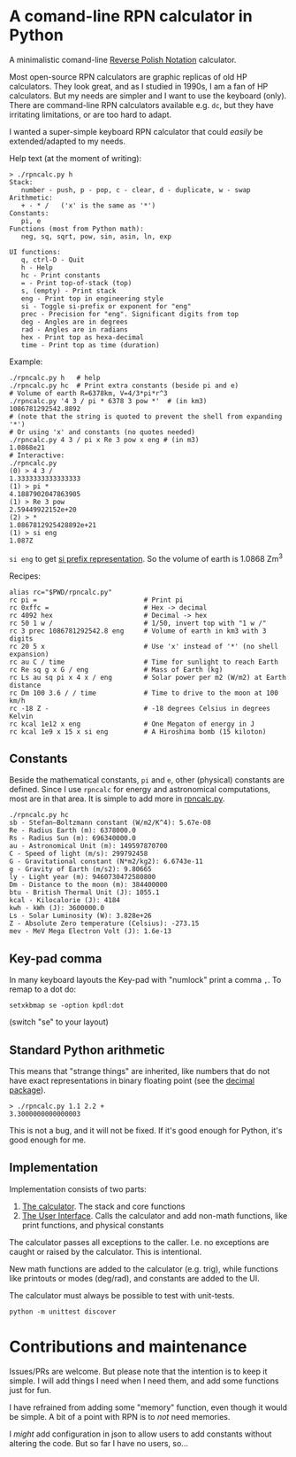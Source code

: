 # A comand-line RPN calculator in Python

A minimalistic comand-line [Reverse Polish Notation](
https://en.wikipedia.org/wiki/Reverse_Polish_notation) calculator.

Most open-source RPN calculators are graphic replicas of old HP
calculators. They look great, and as I studied in 1990s, I am a fan of
HP calculators. But my needs are simpler and I want to use the
keyboard (only). There are command-line RPN calculators available
e.g. `dc`, but they have irritating limitations, or are too hard
to adapt.

I wanted a super-simple keyboard RPN calculator that could *easily* be
extended/adapted to my needs.

Help text (at the moment of writing):
```
> ./rpncalc.py h
Stack:
   number - push, p - pop, c - clear, d - duplicate, w - swap
Arithmetic:
   + - * /   ('x' is the same as '*')
Constants:
   pi, e
Functions (most from Python math):
   neg, sq, sqrt, pow, sin, asin, ln, exp

UI functions:
   q, ctrl-D - Quit
   h - Help
   hc - Print constants
   = - Print top-of-stack (top)
   s, (empty) - Print stack
   eng - Print top in engineering style
   si - Toggle si-prefix or exponent for "eng"
   prec - Precision for "eng". Significant digits from top
   deg - Angles are in degrees
   rad - Angles are in radians
   hex - Print top as hexa-decimal
   time - Print top as time (duration)
```

Example:
```
./rpncalc.py h   # help
./rpncalc.py hc  # Print extra constants (beside pi and e)
# Volume of earth R=6378km, V=4/3*pi*r^3
./rpncalc.py '4 3 / pi * 6378 3 pow *'  # (in km3)
1086781292542.8892
# (note that the string is quoted to prevent the shell from expanding '*')
# Or using 'x' and constants (no quotes needed)
./rpncalc.py 4 3 / pi x Re 3 pow x eng # (in m3)
1.0868e21
# Interactive:
./rpncalc.py
(0) > 4 3 /
1.3333333333333333
(1) > pi *
4.1887902047863905
(1) > Re 3 pow
2.59449922152e+20
(2) > *
1.0867812925428892e+21
(1) > si eng
1.087Z
```

`si eng` to get [si prefix representation](
https://en.wikipedia.org/wiki/Metric_prefix). So the volume of earth is
1.0868 Zm<sup>3</sup> 

Recipes:
```
alias rc="$PWD/rpncalc.py"
rc pi =                           # Print pi
rc 0xffc =                        # Hex -> decimal
rc 4092 hex                       # Decimal -> hex
rc 50 1 w /                       # 1/50, invert top with "1 w /"
rc 3 prec 1086781292542.8 eng     # Volume of earth in km3 with 3 digits
rc 20 5 x                         # Use 'x' instead of '*' (no shell expansion)
rc au C / time                    # Time for sunlight to reach Earth
rc Re sq g x G / eng              # Mass of Earth (kg)
rc Ls au sq pi x 4 x / eng        # Solar power per m2 (W/m2) at Earth distance
rc Dm 100 3.6 / / time            # Time to drive to the moon at 100 km/h
rc -18 Z -                        # -18 degrees Celsius in degrees Kelvin
rc kcal 1e12 x eng                # One Megaton of energy in J
rc kcal 1e9 x 15 x si eng         # A Hiroshima bomb (15 kiloton)
```

## Constants

Beside the mathematical constants, `pi` and `e`, other (physical)
constants are defined. Since I use `rpncalc` for energy and
astronomical computations, most are in that area. It is simple to add
more in [rpncalc.py](rpncalc.py).

```
./rpncalc.py hc
sb - Stefan–Boltzmann constant (W/m2/K^4): 5.67e-08
Re - Radius Earth (m): 6378000.0
Rs - Radius Sun (m): 696340000.0
au - Astronomical Unit (m): 149597870700
C - Speed of light (m/s): 299792458
G - Gravitational constant (N*m2/kg2): 6.6743e-11
g - Gravity of Earth (m/s2): 9.80665
ly - Light year (m): 9460730472580800
Dm - Distance to the moon (m): 384400000
btu - British Thermal Unit (J): 1055.1
kcal - Kilocalorie (J): 4184
kwh - kWh (J): 3600000.0
Ls - Solar Luminosity (W): 3.828e+26
Z - Absolute Zero temperature (Celsius): -273.15
mev - MeV Mega Electron Volt (J): 1.6e-13
```

## Key-pad comma

In many keyboard layouts the Key-pad with "numlock" print a comma
`,`. To remap to a dot do:

```
setxkbmap se -option kpdl:dot
```
(switch "se" to your layout)


## Standard Python arithmetic

This means that "strange things" are inherited, like numbers that do
not have exact representations in binary floating point (see the
[decimal package](https://docs.python.org/3/library/decimal.html)).

```
> ./rpncalc.py 1.1 2.2 +
3.3000000000000003
```

This is not a bug, and it will not be fixed.  If it's good enough
for Python, it's good enough for me.


## Implementation

Implementation consists of two parts:

1. [The calculator](rpn.py). The stack and core functions
2. [The User Interface](rpncalc.py). Calls the calculator and add non-math
   functions, like print functions, and physical constants

The calculator passes all exceptions to the caller. I.e. no exceptions
are caught or raised by the calculator. This is intentional.

New math functions are added to the calculator (e.g. trig), while
functions like printouts or modes (deg/rad), and constants are added to
the UI.

The calculator must always be possible to test with unit-tests.
```
python -m unittest discover
```


# Contributions and maintenance

Issues/PRs are welcome. But please note that the intention is to keep
it simple. I will add things I need when I need them, and add some
functions just for fun.

I have refrained from adding some "memory" function, even though it
would be simple. A bit of a point with RPN is to *not* need memories.

I *might* add configuration in json to allow users to add constants
without altering the code. But so far I have no users, so...
